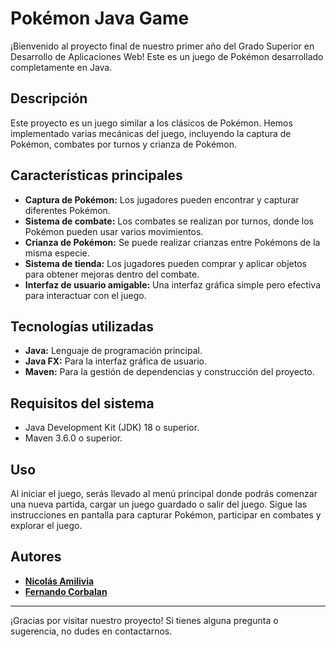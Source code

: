 # Pokémon Java Game

¡Bienvenido al proyecto final de nuestro primer año del Grado Superior en Desarrollo de Aplicaciones Web! Este es un juego de Pokémon desarrollado completamente en Java. 

## Descripción

Este proyecto es un juego similar a los clásicos de Pokémon. Hemos implementado varias mecánicas del juego, incluyendo la captura de Pokémon, combates por turnos y crianza de Pokémon.

## Características principales

- **Captura de Pokémon:** Los jugadores pueden encontrar y capturar diferentes Pokémon.
- **Sistema de combate:** Los combates se realizan por turnos, donde los Pokémon pueden usar varios movimientos.
- **Crianza de Pokémon:** Se puede realizar crianzas entre Pokémons de la misma especie.
- **Sistema de tienda:** Los jugadores pueden comprar y aplicar objetos para obtener mejoras dentro del combate.
- **Interfaz de usuario amigable:** Una interfaz gráfica simple pero efectiva para interactuar con el juego.

## Tecnologías utilizadas

- **Java:** Lenguaje de programación principal.
- **Java FX:** Para la interfaz gráfica de usuario.
- **Maven:** Para la gestión de dependencias y construcción del proyecto.

## Requisitos del sistema

- Java Development Kit (JDK) 18 o superior.
- Maven 3.6.0 o superior.

## Uso

Al iniciar el juego, serás llevado al menú principal donde podrás comenzar una nueva partida, cargar un juego guardado o salir del juego. Sigue las instrucciones en pantalla para capturar Pokémon, participar en combates y explorar el juego.

## Autores

- **[Nicolás Amilivia](https://github.com/NicoAmilivia)**
- **[Fernando Corbalan](https://github.com/FJSanchezCorbalan)**

---

¡Gracias por visitar nuestro proyecto! Si tienes alguna pregunta o sugerencia, no dudes en contactarnos.
